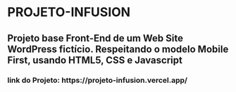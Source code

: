 # PROJETO-INFUSION
<h2> Projeto base Front-End de um Web Site WordPress fictício. Respeitando o modelo Mobile First, usando HTML5, CSS e Javascript</h2>
<h3>link do Projeto: https://projeto-infusion.vercel.app/
<img src=" ">
